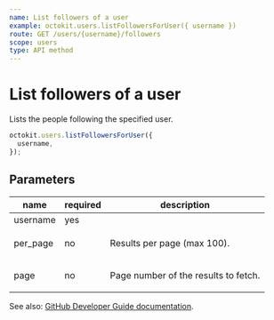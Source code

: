 ```yaml
---
name: List followers of a user
example: octokit.users.listFollowersForUser({ username })
route: GET /users/{username}/followers
scope: users
type: API method
---
```


# List followers of a user

Lists the people following the specified user.

```js
octokit.users.listFollowersForUser({
  username,
});
```

## Parameters

<table>
  <thead>
    <tr>
      <th>name</th>
      <th>required</th>
      <th>description</th>
    </tr>
  </thead>
  <tbody>
    <tr><td>username</td><td>yes</td><td>

</td></tr>
<tr><td>per_page</td><td>no</td><td>

Results per page (max 100).

</td></tr>
<tr><td>page</td><td>no</td><td>

Page number of the results to fetch.

</td></tr>
  </tbody>
</table>

See also: [GitHub Developer Guide documentation](https://docs.github.com/rest/reference/users#list-followers-of-a-user).
